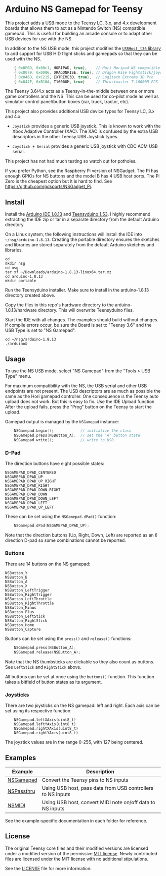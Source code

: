 # Arduino NS Gamepad for Teensy

This project adds a USB mode to the Teensy LC, 3.x, and 4.x development
boards that allows them to act as a Nintendo Switch (NS) compatible gamepad.
This is useful for building an arcade console or to adapt other USB devices
for use with the NS.

In addition to the NS USB mode, this project modifies the [`USBHost_t36` library](https://github.com/PaulStoffregen/USBHost_t36/tree/df0ef72d8d38d88aaf214ec80e6cd66b6f2e76de)
to add support for USB HID flight sticks and gamepads so that they can be used with the NS.

```cpp
	{ 0x0F0D, 0x00c1, HORIPAD, true},    // Hori Horipad NS compatible gamepad
	{ 0x0079, 0x0006, DRAGONRISE, true}, // Dragon Rise Fightstick/joystick
	{ 0x046D, 0xC215, EXTREME3D, true},  // Logitech Extreme 3D Pro
	{ 0x044F, 0xB10A, T16000M, true}     // Thrustmaster T.16000M FCS
```

The Teensy 3.6/4.x acts as a Teensy-in-the-middle between one or more game
controllers and the NS. This can be used for co-pilot mode as well as simulator
control panel/button boxes (car, truck, tractor, etc).

This project also provides additional USB device types for Teensy LC, 3.x and
4.x:

* `Joystick` provides a generic USB joystick. This is known to work with
the Xbox Adaptive Controller (XAC). The XAC is confused by the extra
USB descriptors in the other Teensy USB Joystick types.

* `Joystick + Serial` provides a generic USB joystick with CDC ACM USB serial.

This project has not had much testing so watch out for potholes.

If you prefer Python, see the Raspberry Pi version of NSGadget. The Pi has
enough GPIOs for NS buttons and the model B has 4 USB host ports. The Pi Zero
is the cheapest option but it is hard to find. See
https://github.com/gdsports/NSGadget_Pi.

## Install

Install the [Arduino IDE 1.8.13](https://www.arduino.cc/en/Main/Software) and
[Teensyduino 1.53](https://www.pjrc.com/teensy/td_download.html). I highly
recommend extracting the IDE zip or tar in a separate directory from the
default Arduino directory.

On a Linux system, the following instructions will install the IDE into
`~/nsg/arduino-1.8.13`. Creating the portable directory ensures the sketches and
libraries are stored separately from the default Arduino sketches and
libraries.

```
cd
mkdir nsg
cd nsg
tar xf ~/Downloads/arduino-1.8.13-linux64.tar.xz
cd arduino-1.8.13
mkdir portable
```

Run the Teensyduino installer. Make sure to install in the arduino-1.8.13
directory created above.

Copy the files in this repo's hardware directory to the arduino-1.8.13/hardware
directory. This will overwrite Teensyduino files.

Start the IDE with all changes. The examples should build without changes. If
compile errors occur, be sure the Board is set to "Teensy 3.6" and the USB Type
is set to "NS Gamepad".

```
cd ~/nsg/arduino-1.8.13
./arduino&
```

## Usage

To use the NS USB mode, select "NS Gamepad" from the "Tools > USB Type" menu.

For maximum compatibility with the NS, the USB serial and other USB endpoints
are not present. The USB descriptors are as much as possible the same as the
Hori gamepad controller. One consequence is the Teensy auto upload does not
work. But this is easy to fix. Use the IDE Upload function. After the upload
fails, press the "Prog" button on the Teensy to start the upload.

Gamepad output is managed by the `NSGamepad` instance:

```cpp
	NSGamepad.begin();            // initialize the class
	NSGamepad.press(NSButton_A);  // set the 'A' button state
	NSGamepad.write();            // write to USB
```

### D-Pad

The direction buttons have eight possible states:

```
NSGAMEPAD_DPAD_CENTERED
NSGAMEPAD_DPAD_UP
NSGAMEPAD_DPAD_UP_RIGHT
NSGAMEPAD_DPAD_RIGHT
NSGAMEPAD_DPAD_DOWN_RIGHT
NSGAMEPAD_DPAD_DOWN
NSGAMEPAD_DPAD_DOWN_LEFT
NSGAMEPAD_DPAD_LEFT
NSGAMEPAD_DPAD_UP_LEFT
```

These can be set using the `NSGamepad.dPad()` function:

```cpp
	NSGamepad.dPad(NSGAMEPAD_DPAD_UP);
```

Note that the direction buttons (Up, Right, Down, Left) are reported as an 8
direction D-pad so some combinations cannot be reported.

### Buttons

There are 14 buttons on the NS gamepad:

```
NSButton_Y 
NSButton_B
NSButton_A
NSButton_X
NSButton_LeftTrigger
NSButton_RightTrigger
NSButton_LeftThrottle
NSButton_RightThrottle
NSButton_Minus
NSButton_Plus
NSButton_LeftStick
NSButton_RightStick
NSButton_Home
NSButton_Capture
```

Buttons can be set using the `press()` and `release()` functions:

```cpp
	NSGamepad.press(NSButton_A);
	NSGamepad.release(NSButton_A);
```

Note that the NS thumbsticks are clickable so they also count as buttons. See
`LeftStick` and `RightStick` above.

All buttons can be set at once using the `buttons()` function. This function
takes a bitfield of button states as its argument.

### Joysticks

There are two joysticks on the NS gamepad: left and right. Each axis can be
set using its respective function:

```
	NSGamepad.leftXAxis(uint8_t)
	NSGamepad.leftYAxis(uint8_t)
	NSGamepad.rightXAxis(uint8_t)
	NSGamepad.rightYAxis(uint8_t)
```

The joystick values are in the range 0-255, with 127 being centered.

## Examples

| Example                           | Description                                                 |
|-----------------------------------|-------------------------------------------------------------|
| [NSGamepad](examples/NSGamepad)   | Convert the Teensy pins to NS inputs                        |
| [NSPassthru](examples/NSPassthru) | Using USB host, pass data from USB controllers to NS inputs |
| [NSMIDI](examples/NSMIDI)         | Using USB host, convert MIDI note on/off data to NS inputs  |

See the example-specific documentation in each folder for reference.

## License

The original Teensy core files and their modified versions are licensed under a modified version of the permissive [MIT license](https://opensource.org/licenses/MIT). Newly contributed files are licensed under the MIT license with no additional stipulations.

See the [LICENSE](LICENSE.txt) file for more information.
